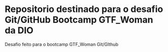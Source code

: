 # Repositorio destinado para o desafio Git/GitHub Bootcamp GTF_Woman da DIO
Desafio feito para o bootcamp GTF_Woman Git/GIthub
